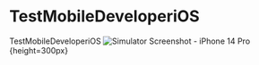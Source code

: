 # TestMobileDeveloperiOS
TestMobileDeveloperiOS
![Simulator Screenshot - iPhone 14 Pro](https://github.com/DanilaBolshakov1999/TestMobileDeveloperiOS/assets/47753945/71fe65f6-bf6c-4eca-9c1c-70eb206e88d1){height=300px}
